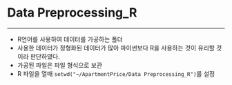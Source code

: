 #  Data Preprocessing_R
------
- R언어를 사용하여 데이터를 가공하는 폴더
- 사용한 데이터가 정형화된 데이터가 많아 파이썬보다 R을 사용하는 것이 유리할 것이라 판단하였다.
- 가공된 파일은 파일 형식으로 보관
- R 파일을 열때 `setwd("~/ApartmentPrice/Data Preprocessing_R")`를 설정